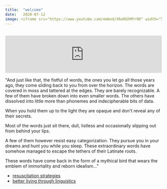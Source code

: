 ```yaml
---
title:  "welcome"
date:   2020-07-12
image: <iframe src="https://www.youtube.com/embed/X6eRGhMYr90" width="560" height="315" frameborder="0" allowfullscreen="allowfullscreen"></iframe>
---
```


<br/>

<iframe style="border: 0; width: 100%; height: 120px;" src="https://bandcamp.com/EmbeddedPlayer/album=232349862/size=large/bgcol=ffffff/linkcol=0687f5/tracklist=false/artwork=small/track=3795979730/transparent=true/" seamless=""><a href="http://softbits.bandcamp.com/album/rapid-history">rapid history by softbits</a></iframe>

"And just like that, the fistful of words, the ones you let go all those years ago, they come sliding back to you from over the horizon. The words are covered in moss and tattered at the edges. They are barely recognizable. A few of them have broken down into even smaller words. The others have dissolved into little more than phonemes and indecipherable bits of data.

When you hold them up to the light they are opaque and don't reveal any of their secrets.

Most of the words just sit there, dull, listless and occasionally slipping out from behind your lips.

A few of them however resist easy categorization. They pursue you in your dreams and hunt you while you sleep. These extraordinary words have somehow managed to escape the tethers of their Latinate roots.

These words have come back in the form of a mythical bird that wears the emblem of immortality and reborn idealism..."

- [resuscitation strategies](http://www.trickhouse.org/vol8/guestcurator/sheryllfoltz/sheryllfoltz01.html)
- [better living through linguistics](http://ghosttownlitmag.com/craigfoltz)

